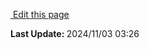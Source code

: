 <section class="lesli-documentation-footer">
    <p><a target="blank" href="https://github.com/LesliTech/Lesli/tree/master/docs/getting-started/configuration.md"><i class="ri-external-link-fill"></i>&nbsp;Edit this page</a><p/>
    <p><b>Last Update: </b>2024/11/03 03:26</p>
</section>
<!-- This code was automatically generated -->
<!-- to update this docs please run rake docs:build -->
